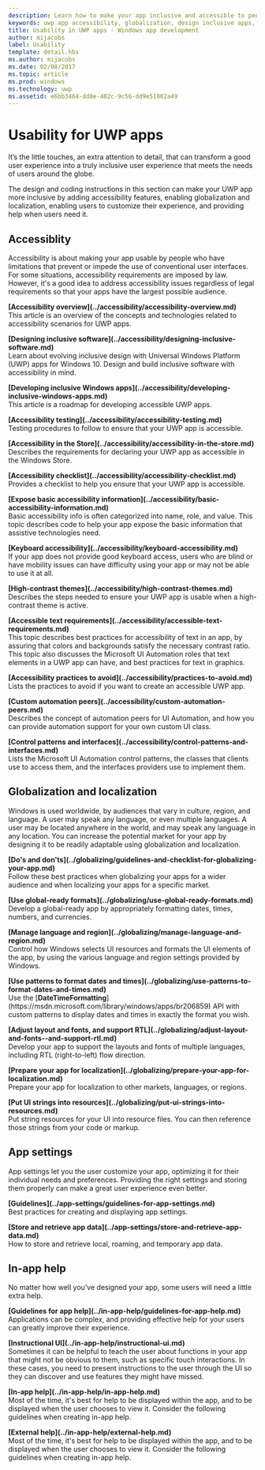 ```yaml
---
description: Learn how to make your app inclusive and accessible to people around the world.
keywords: uwp app accessibility, globalization, design inclusive apps, accessibility app requirements
title: Usability in UWP apps - Windows app development
author: mijacobs
label: Usability
template: detail.hbs
ms.author: mijacobs
ms.date: 02/08/2017
ms.topic: article
ms.prod: windows
ms.technology: uwp
ms.assetid: e6bb3464-dd8e-402c-9c56-dd9e51002a49
---
```

# Usability for UWP apps

<link rel="stylesheet" href="https://az835927.vo.msecnd.net/sites/uwp/Resources/css/custom.css">

It’s the little touches, an extra attention to detail, that can transform a good user experience into a truly inclusive user experience that meets the needs of users around the globe.

The design and coding instructions in this section can make your UWP app more inclusive by adding accessibility features, enabling globalization and localization, enabling users to customize their experience, and providing help when users need it.


## Accessiblity

Accessibility is about making your app usable by people who have limitations that prevent or impede the use of conventional user interfaces. For some situations, accessibility requirements are imposed by law. However, it's a good idea to address accessibility issues regardless of legal requirements so that your apps have the largest possible audience.

<div class="side-by-side">
<div class="side-by-side-content">
  <div class="side-by-side-content-left">
<p><b>[Accessibility overview](../accessibility/accessibility-overview.md)</b> <br/> This article is an overview of the concepts and technologies related to accessibility scenarios for UWP apps.</p>
  </div>
  <div class="side-by-side-content-right">
<p><b>[Designing inclusive software](../accessibility/designing-inclusive-software.md)</b><br/>Learn about evolving inclusive design with Universal Windows Platform (UWP) apps for Windows 10.  Design and build inclusive software with accessibility in mind.</p>
  </div>
</div>
</div>

<div class="side-by-side">
<div class="side-by-side-content">
  <div class="side-by-side-content-left">
<p><b>[Developing inclusive Windows apps](../accessibility/developing-inclusive-windows-apps.md)</b><br/> This article is a roadmap for developing accessible UWP apps.</p>
  </div>
  <div class="side-by-side-content-right">
<p><b>[Accessibility testing](../accessibility/accessibility-testing.md) </b><br/>Testing procedures to follow to ensure that your UWP app is accessible.</p>
  </div>
</div>
</div>

<div class="side-by-side">
<div class="side-by-side-content">
  <div class="side-by-side-content-left">
<p><b>[Accessibility in the Store](../accessibility/accessibility-in-the-store.md)</b><br/>Describes the requirements for declaring your UWP app as accessible in the Windows Store.</p>
  </div>
  <div class="side-by-side-content-right">
<p><b>[Accessibility checklist](../accessibility/accessibility-checklist.md)</b><br/>Provides a checklist to help you ensure that your UWP app is accessible.</p>
  </div>
</div>
</div>

<div class="side-by-side">
<div class="side-by-side-content">
  <div class="side-by-side-content-left">
<p><b>[Expose basic accessibility information](../accessibility/basic-accessibility-information.md)</b><br/>Basic accessibility info is often categorized into name, role, and value. This topic describes code to help your app expose the basic information that assistive technologies need.</p>
  </div>
  <div class="side-by-side-content-right">
<p><b>[Keyboard accessibility](../accessibility/keyboard-accessibility.md)</b><br/>If your app does not provide good keyboard access, users who are blind or have mobility issues can have difficulty using your app or may not be able to use it at all.</p>
  </div>
</div>
</div>

<div class="side-by-side">
<div class="side-by-side-content">
  <div class="side-by-side-content-left">
<p><b>[High-contrast themes](../accessibility/high-contrast-themes.md)</b><br/>Describes the steps needed to ensure your UWP app is usable when a high-contrast theme is active. </p>
  </div>
  <div class="side-by-side-content-right">
<p><b>[Accessible text requirements](../accessibility/accessible-text-requirements.md)</b><br/>This topic describes best practices for accessibility of text in an app, by assuring that colors and backgrounds satisfy the necessary contrast ratio. This topic also discusses the Microsoft UI Automation roles that text elements in a UWP app can have, and best practices for text in graphics.</p>
  </div>
</div>
</div>

<div class="side-by-side">
<div class="side-by-side-content">
  <div class="side-by-side-content-left">
<p><b>[Accessibility practices to avoid](../accessibility/practices-to-avoid.md)</b><br/>Lists the practices to avoid if you want to create an accessible UWP app.</p>
  </div>
  <div class="side-by-side-content-right">
<p><b>[Custom automation peers](../accessibility/custom-automation-peers.md)</b><br/>Describes the concept of automation peers for UI Automation, and how you can provide automation support for your own custom UI class.</p>
  </div>
</div>
</div>

<div class="side-by-side">
<div class="side-by-side-content">
  <div class="side-by-side-content-left">
<p><b>[Control patterns and interfaces](../accessibility/control-patterns-and-interfaces.md)</b><br/>Lists the Microsoft UI Automation control patterns, the classes that clients use to access them, and the interfaces providers use to implement them.</p>
  </div>
  <div class="side-by-side-content-right">
<p><b></b>   
</p>
  </div>
</div>
</div>



## Globalization and localization

Windows is used worldwide, by audiences that vary in culture, region, and language. A user may speak any language, or even multiple languages. A user may be located anywhere in the world, and may speak any language in any location. You can increase the potential market for your app by designing it to be readily adaptable using globalization and localization.

<div class="side-by-side">
<div class="side-by-side-content">
  <div class="side-by-side-content-left">
<p><b>[Do's and don'ts](../globalizing/guidelines-and-checklist-for-globalizing-your-app.md)</b><br/>Follow these best practices when globalizing your apps for a wider audience and when localizing your apps for a specific market.</p>
  </div>
  <div class="side-by-side-content-right">
<p><b>[Use global-ready formats](../globalizing/use-global-ready-formats.md)</b><br/>Develop a global-ready app by appropriately formatting dates, times, numbers, and currencies.</p>
  </div>
</div>
</div>

<div class="side-by-side">
<div class="side-by-side-content">
  <div class="side-by-side-content-left">
<p><b>[Manage language and region](../globalizing/manage-language-and-region.md)</b><br/>Control how Windows selects UI resources and formats the UI elements of the app, by using the various language and region settings provided by Windows.</p>
  </div>
  <div class="side-by-side-content-right">
<p><b>[Use patterns to format dates and times](../globalizing/use-patterns-to-format-dates-and-times.md)</b><br/>Use the [<strong>DateTimeFormatting</strong>](https://msdn.microsoft.com/library/windows/apps/br206859) API with custom patterns to display dates and times in exactly the format you wish.</p>
  </div>
</div>
</div>

<div class="side-by-side">
<div class="side-by-side-content">
  <div class="side-by-side-content-left">
<p><b>[Adjust layout and fonts, and support RTL](../globalizing/adjust-layout-and-fonts--and-support-rtl.md)</b><br/>Develop your app to support the layouts and fonts of multiple languages, including RTL (right-to-left) flow direction.</p>
  </div>
  <div class="side-by-side-content-right">
<p><b>[Prepare your app for localization](../globalizing/prepare-your-app-for-localization.md)</b><br/>Prepare your app for localization to other markets, languages, or regions.</p>
  </div>
</div>
</div>

<div class="side-by-side">
<div class="side-by-side-content">
  <div class="side-by-side-content-left">
<p><b>[Put UI strings into resources](../globalizing/put-ui-strings-into-resources.md)</b><br/>Put string resources for your UI into resource files. You can then reference those strings from your code or markup.</p>
  </div>
  <div class="side-by-side-content-right">
<b></b>   
<p></p>
  </div>
</div>
</div>


## App settings

App settings let you the user customize your app, optimizing it for their individual needs and preferences. Providing the right settings and storing them properly can make a great user experience even better.

<div class="side-by-side">
<div class="side-by-side-content">
  <div class="side-by-side-content-left">
<p><b>[Guidelines](../app-settings/guidelines-for-app-settings.md)</b><br/>Best practices for creating and displaying app settings.</p>
  </div>
  <div class="side-by-side-content-right">
<p><b>[Store and retrieve app data](../app-settings/store-and-retrieve-app-data.md)</b><br/>How to store and retrieve local, roaming, and temporary app data.</p>
  </div>
</div>
</div>

## In-app help
No matter how well you’ve designed your app, some users will need a little extra help.

<div class="side-by-side">
<div class="side-by-side-content">
  <div class="side-by-side-content-left">
<p><b>[Guidelines for app help](../in-app-help/guidelines-for-app-help.md)</b><br/>Applications can be complex, and providing effective help for your users can greatly improve their experience.
</p>
  </div>
  <div class="side-by-side-content-right">
<p><b>[Instructional UI](../in-app-help/instructional-ui.md)</b><br/>Sometimes it can be helpful to teach the user about functions in your app that might not be obvious to them, such as specific touch interactions. In these cases, you need to present instructions to the user through the UI so they can discover and use features they might have missed.</p>
  </div>
</div>
</div>

<div class="side-by-side">
<div class="side-by-side-content">
  <div class="side-by-side-content-left">
<p><b>[In-app help](../in-app-help/in-app-help.md)</b><br/>Most of the time, it's best for help to be displayed within the app, and to be displayed when the user chooses to view it. Consider the following guidelines when creating in-app help.</p>
  </div>
  <div class="side-by-side-content-right">
<p><b>[External help](../in-app-help/external-help.md)</b><br/>Most of the time, it's best for help to be displayed within the app, and to be displayed when the user chooses to view it. Consider the following guidelines when creating in-app help.</p>
  </div>
</div>
</div>
